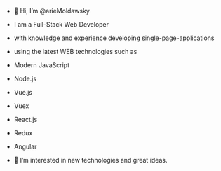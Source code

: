 - 👋 Hi, I’m @arieMoldawsky

- I am a Full-Stack Web Developer
- with knowledge and experience developing single-page-applications
- using the latest WEB technologies such as
- Modern JavaScript
- Node.js
- Vue.js
- Vuex
- React.js
- Redux
- Angular

- 🌱 I’m interested in new technologies and great ideas.
